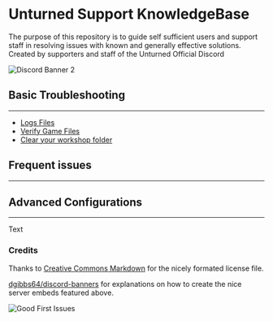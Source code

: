 # Unturned Support KnowledgeBase

The purpose of this repository is to guide self sufficient users and support staff in resolving issues with known and generally effective solutions. Created by supporters and staff of the Unturned Official Discord

![Discord Banner 2](https://discordapp.com/api/guilds/324229387295653889/widget.png?style=banner2)

## Basic Troubleshooting

---

* [Logs Files](LogFiles.md)
* [Verify Game Files](verifyGameFiles.md)
* [Clear your workshop folder](workshopFolder.md)

## Frequent issues

---


## Advanced Configurations

---
Text

### Credits

Thanks to [Creative Commons Markdown](https://github.com/idleberg/Creative-Commons-Markdown) for the nicely formated license file.

[dgibbs64/discord-banners](https://github.com/dgibbs64/discord-banners) for  explanations on how to create the nice server embeds featured above.

![Good First Issues](<https://img.shields.io/github/issues/Unturned-Official-Discord/U3-Support-Knowledgebase/good first issue?color=8a38d1&label=Good%20first%20Issues>)
